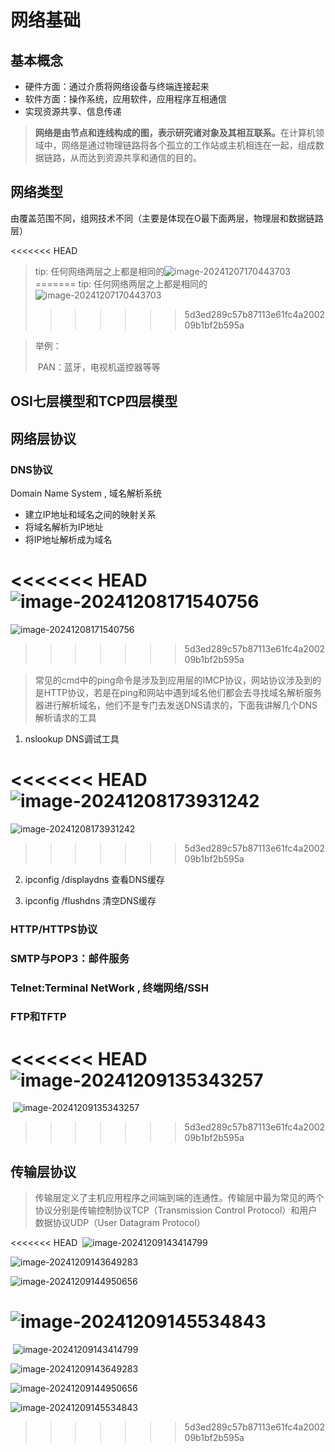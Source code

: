 # 网络基础

## 基本概念

- 硬件方面：通过介质将网络设备与终端连接起来
- 软件方面：操作系统，应用软件，应用程序互相通信
- 实现资源共享、信息传递

> **网络是由节点和连线构成的图，表示研究诸对象及其相互联系。**‌在计算机领域中，网络是通过物理链路将各个孤立的工作站或主机相连在一起，组成数据链路，从而达到资源共享和通信的目的。‌

## 网络类型

由覆盖范围不同，组网技术不同（主要是体现在O最下面两层，物理层和数据链路层）

<<<<<<< HEAD
> tip: 任何网络两层之上都是相同的![image-20241207170443703](..\img\image-20241207170443703.png)
=======
> tip: 任何网络两层之上都是相同的![image-20241207170443703](../img/image-20241207170443703.png)
>>>>>>> 5d3ed289c57b87113e61fc4a200209b1bf2b595a

> 举例：
>
> ​	PAN：蓝牙，电视机遥控器等等
>

## OSI七层模型和TCP四层模型





## 网络层协议



### DNS协议

Domain Name System , 域名解析系统

- 建立IP地址和域名之间的映射关系
- 将域名解析为IP地址
- 将IP地址解析成为域名

<<<<<<< HEAD
![image-20241208171540756](..\img\image-20241208171540756-17339069686221.png)
=======
![image-20241208171540756](../img/image-20241208171540756-17339069686221.png)
>>>>>>> 5d3ed289c57b87113e61fc4a200209b1bf2b595a

> 常见的cmd中的ping命令是涉及到应用层的IMCP协议，网站协议涉及到的是HTTP协议，若是在ping和网站中遇到域名他们都会去寻找域名解析服务器进行解析域名，他们不是专门去发送DNS请求的，下面我讲解几个DNS解析请求的工具

1. nslookup DNS调试工具

<<<<<<< HEAD
   ![image-20241208173931242](..\img\image-20241208173931242.png)
=======
   ![image-20241208173931242](../img/image-20241208173931242.png)
>>>>>>> 5d3ed289c57b87113e61fc4a200209b1bf2b595a

2. ipconfig  /displaydns    查看DNS缓存

3. ipconfig  /flushdns    清空DNS缓存



### HTTP/HTTPS协议





### SMTP与POP3：邮件服务



### Telnet:Terminal NetWork , 终端网络/SSH





### FTP和TFTP

<<<<<<< HEAD
​	![image-20241209135343257](..\img\image-20241209135343257.png)
=======
​	![image-20241209135343257](../img/image-20241209135343257.png)
>>>>>>> 5d3ed289c57b87113e61fc4a200209b1bf2b595a







## 传输层协议

> 传输层定义了主机应用程序之间端到端的连通性。传输层中最为常见的两个协议分别是传输控制协议TCP（Transmission Control Protocol）和用户数据协议UDP（User Datagram Protocol）

<<<<<<< HEAD
​	![image-20241209143414799](..\img\image-20241209143414799.png)

![image-20241209143649283](..\img\image-20241209143649283.png)

![image-20241209144950656](..\img\image-20241209144950656.png)

![image-20241209145534843](..\img\image-20241209145534843.png)
=======
​	![image-20241209143414799](../img/image-20241209143414799.png)

![image-20241209143649283](../img/image-20241209143649283.png)

![image-20241209144950656](../img/image-20241209144950656.png)

![image-20241209145534843](../img/image-20241209145534843.png)
>>>>>>> 5d3ed289c57b87113e61fc4a200209b1bf2b595a

